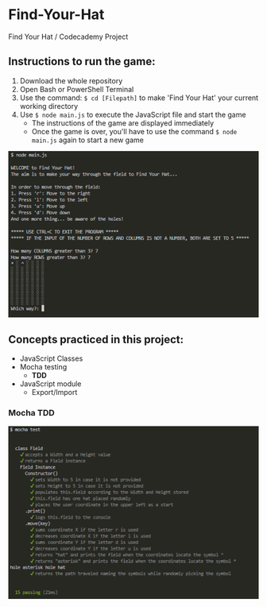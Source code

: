 # Find-Your-Hat
Find Your Hat / Codecademy Project

## Instructions to run the game:
1. Download the whole repository
2. Open Bash or PowerShell Terminal
3. Use the command: `$ cd [Filepath]` to make 'Find Your Hat' your current working directory
4. Use `$ node main.js` to execute the JavaScript file and start the game
    - The instructions of the game are displayed immediately
    - Once the game is over, you'll have to use the command `$ node main.js` again to start a new game

![Screenshot of game executed in Bash](/gameExecuted.png)

## Concepts practiced in this project:
- JavaScript Classes
- Mocha testing
  - **TDD**
- JavaScript module
  - Export/Import

### Mocha TDD
![Screenshot of Mocha passed test in Bash](/mochatest.png)
